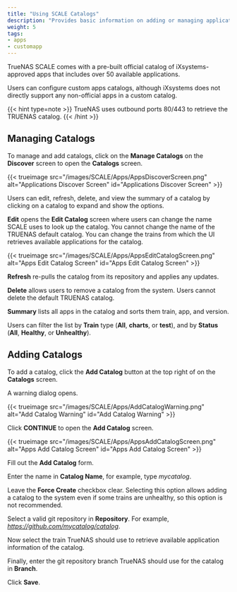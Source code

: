 ```yaml
---
title: "Using SCALE Catalogs"
description: "Provides basic information on adding or managing application catalogs in TrueNAS SCALE."
weight: 5
tags:
- apps
- customapp
---
```


TrueNAS SCALE comes with a pre-built official catalog of iXsystems-approved apps that includes over 50 available applications. 

Users can configure custom apps catalogs, although iXsystems does not directly support any non-official apps in a custom catalog.

{{< hint type=note >}}
TrueNAS uses outbound ports 80/443 to retrieve the TRUENAS catalog.
{{< /hint >}}

## Managing Catalogs

To manage and add catalogs, click on the **Manage Catalogs** on the **Discover** screen to open the **Catalogs** screen. 

{{< trueimage src="/images/SCALE/Apps/AppsDiscoverScreen.png" alt="Applications Discover Screen" id="Applications Discover Screen" >}}

Users can edit, refresh, delete, and view the summary of a catalog by clicking on a catalog to expand and show the options.

**Edit** opens the **Edit Catalog** screen where users can change the name SCALE uses to look up the catalog. You cannot change the name of the TRUENAS default catalog.
You can change the trains from which the UI retrieves available applications for the catalog.

{{< trueimage src="/images/SCALE/Apps/AppsEditCatalogScreen.png" alt="Apps Edit Catalog Screen" id="Apps Edit Catalog Screen" >}}

**Refresh** re-pulls the catalog from its repository and applies any updates.

**Delete** allows users to remove a catalog from the system. Users cannot delete the default TRUENAS catalog.

**Summary** lists all apps in the catalog and sorts them train, app, and version.

Users can filter the list by **Train** type (**All**, **charts**, or **test**), and by **Status** (**All**, **Healthy**, or **Unhealthy**).

## Adding Catalogs

To add a catalog, click the **Add Catalog** button at the top right of on the **Catalogs** screen. 

A warning dialog opens. 

{{< trueimage src="/images/SCALE/Apps/AddCatalogWarning.png" alt="Add Catalog Warning" id="Add Catalog Warning" >}}

Click **CONTINUE** to open the **Add Catalog** screen.

{{< trueimage src="/images/SCALE/Apps/AppsAddCatalogScreen.png" alt="Apps Add Catalog Screen" id="Apps Add Catalog Screen" >}}

Fill out the **Add Catalog** form.

Enter the name in **Catalog Name**, for example, type *mycatalog*.

Leave the **Force Create** checkbox clear.
Selecting this option allows adding a catalog to the system even if some trains are unhealthy, so this option is not recommended.

Select a valid git repository in **Repository**. For example, *https://github.com/mycatalog/catalog*.

Now select the train TrueNAS should use to retrieve available application information of the catalog.

Finally, enter the git repository branch TrueNAS should use for the catalog in **Branch**.

Click **Save**. 
